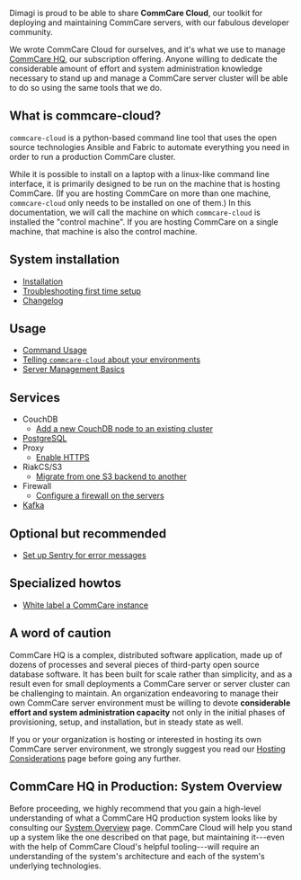 Dimagi is proud to be able to share **CommCare Cloud**,
our toolkit for deploying and maintaining CommCare servers,
with our fabulous developer community.

We wrote CommCare Cloud for ourselves,
and it's what we use to manage [CommCare HQ](https://www.commcarehq.org/),
our subscription offering.
Anyone willing to dedicate the considerable amount of effort
and system administration knowledge necessary to stand up and manage a CommCare server
cluster will be able to do so using the same tools that we do.

## What is commcare-cloud?

`commcare-cloud` is a python-based command line tool that uses
the open source technologies Ansible and Fabric to automate everything
you need in order to run a production CommCare cluster.

While it is possible to install on a laptop with a linux-like command line interface,
it is primarily designed to be run on the machine that is hosting CommCare.
(If you are hosting CommCare on more than one machine,
`commcare-cloud` only needs to be installed on one of them.)
In this documentation, we will call the machine on which `commcare-cloud` is installed
the "control machine". If you are hosting CommCare on a single machine,
that machine is also the control machine.

## System installation

- [Installation](setup/installation.md)
- [Troubleshooting first time setup](setup/troubleshooting.md)
- [Changelog](changelog)

## Usage

- [Command Usage](commcare-cloud/commands)
- [Telling `commcare-cloud` about your environments](commcare-cloud/env)
- [Server Management Basics](commcare-cloud/basics)

## Services
- CouchDB
    - [Add a new CouchDB node to an existing cluster](howto/add-couchdb2-node.md)
- [PostgreSQL](services/postgresql.md)
- Proxy
    - [Enable HTTPS](howto/enable-https.md)
- RiakCS/S3
    - [Migrate from one S3 backend to another](howto/migrate-s3-to-s3.md)
- Firewall
    - [Configure a firewall on the servers](howto/firewall.md)
- [Kafka](services/kafka.md)

## Optional but recommended
- [Set up Sentry for error messages](howto/set-up-sentry.md)

## Specialized howtos
- [White label a CommCare instance](howto/white-label.md)

## A word of caution

CommCare HQ is a complex, distributed software application,
made up of dozens of processes
and several pieces of third-party open source database software.
It has been built for scale rather than simplicity,
and as a result even for small deployments a CommCare server or server cluster
can be challenging to maintain.
An organization endeavoring to manage their own CommCare server environment
must be willing to devote **considerable effort and system administration capacity**
not only in the initial phases of provisioning, setup, and installation,
but in steady state as well.

If you or your organization is hosting or interested in hosting
its own CommCare server environment,
we strongly suggest you read our [Hosting Considerations](system/hosting-considerations.md) page
before going any further.

## CommCare HQ in Production: System Overview

Before proceeding, we highly recommend that you gain a high-level understanding
of what a CommCare HQ production system looks like
by consulting our [System Overview](system/system-overview.md) page.
CommCare Cloud will help you stand up a system like the one described on that page,
but maintaining it---even with the help of CommCare Cloud's helpful tooling---will require
an understanding of the system's architecture and each of the system's underlying technologies.
